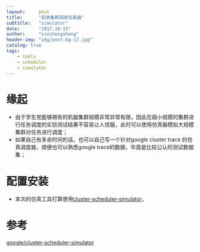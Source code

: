 ```yaml
---
layout:     post
title:      "安装集群调度仿真器"
subtitle:   "simulator"
date:       "2017-10-15"
author:     "xiechengsheng"
header-img: "img/post-bg-17.jpg"
catalog: true
tags:
    - tools
    - scheduler
    - simulator
---
```


# 缘起
- 由于学生党能够拥有的机器集群规模非常非常有限，因此在超小规模的集群进行任务调度的实验测试结果不容易让人信服，此时可以使用仿真器模拟大规模集群对任务进行调度；
- 如果自己有多余时间的话，也可以自己写一个针对google cluster trace 的仿真调度器，顺便也可以熟悉google trace的数据，毕竟是比较公认的测试数据集；

# 配置安装
- 本次的仿真工具打算使用[cluster-scheduler-simulator](https://github.com/google/cluster-scheduler-simulator)，

# 参考
[google/cluster-scheduler-simulator](https://github.com/google/cluster-scheduler-simulator)      